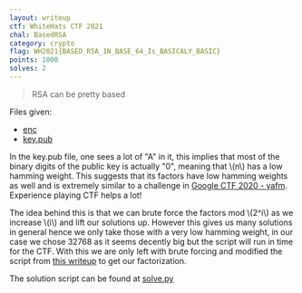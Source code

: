 ```yaml
---
layout: writeup
ctf: WhiteHats CTF 2021
chal: BasedRSA
category: crypto
flag: WH2021{BASED_R5A_1N_BASE_64_Is_BASICALY_BASIC}
points: 1000
solves: 2
---
```


> RSA can be pretty based

Files given:
 - [enc](enc)
 - [key.pub](key.pub)

In the key.pub file, one sees a lot of "A" in it, this implies that most of the binary digits of the public key is actually "0", meaning that \\(n\\) has a low hamming weight. This suggests that its factors have low hamming weights as well and is extremely similar to a challenge in [Google CTF 2020 - yafm](https://ctftime.org/task/12840). Experience playing CTF helps a lot!

The idea behind this is that we can brute force the factors mod \\(2^i\\) as we increase \\(i\\) and lift our solutions up. However this gives us many solutions in general hence we only take those with a very low hamming weight, in our case we chose 32768 as it seems decently big but the script will run in time for the CTF. With this we are only left with brute forcing and modified the script from [this writeup](https://ctftime.org/writeup/24038) to get our factorization.

The solution script can be found at [solve.py](solve.py)
